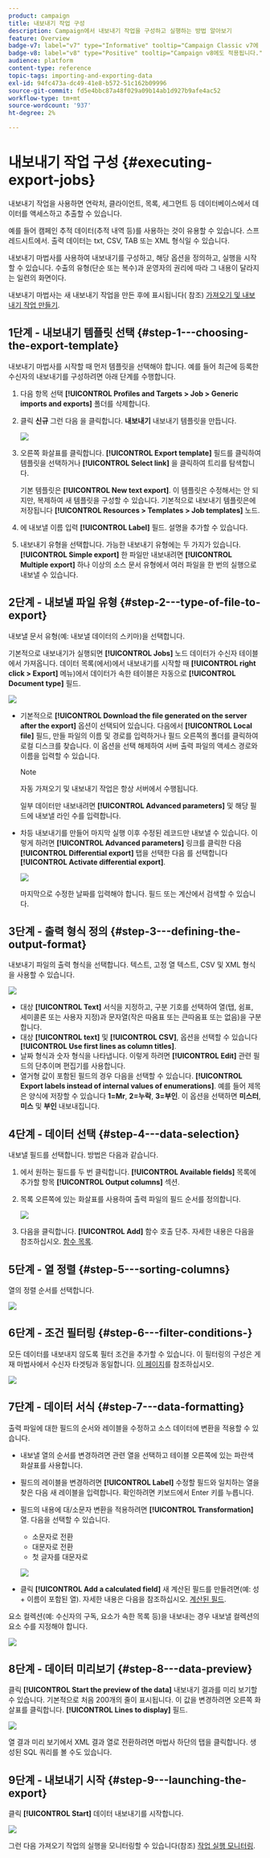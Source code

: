 ```yaml
---
product: campaign
title: 내보내기 작업 구성
description: Campaign에서 내보내기 작업을 구성하고 실행하는 방법 알아보기
feature: Overview
badge-v7: label="v7" type="Informative" tooltip="Campaign Classic v7에 적용"
badge-v8: label="v8" type="Positive" tooltip="Campaign v8에도 적용됩니다."
audience: platform
content-type: reference
topic-tags: importing-and-exporting-data
exl-id: 94fc473a-dc49-41e8-b572-51c162b09996
source-git-commit: fd5e4bbc87a48f029a09b14ab1d927b9afe4ac52
workflow-type: tm+mt
source-wordcount: '937'
ht-degree: 2%

---
```


# 내보내기 작업 구성 {#executing-export-jobs}



내보내기 작업을 사용하면 연락처, 클라이언트, 목록, 세그먼트 등 데이터베이스에서 데이터를 액세스하고 추출할 수 있습니다.

예를 들어 캠페인 추적 데이터(추적 내역 등)를 사용하는 것이 유용할 수 있습니다. 스프레드시트에서. 출력 데이터는 txt, CSV, TAB 또는 XML 형식일 수 있습니다.

내보내기 마법사를 사용하여 내보내기를 구성하고, 해당 옵션을 정의하고, 실행을 시작할 수 있습니다. 수출의 유형(단순 또는 복수)과 운영자의 권리에 따라 그 내용이 달라지는 일련의 화면이다.

내보내기 마법사는 새 내보내기 작업을 만든 후에 표시됩니다( 참조) [가져오기 및 내보내기 작업 만들기](../../platform/using/creating-import-export-jobs.md).

## 1단계 - 내보내기 템플릿 선택 {#step-1---choosing-the-export-template}

내보내기 마법사를 시작할 때 먼저 템플릿을 선택해야 합니다. 예를 들어 최근에 등록한 수신자의 내보내기를 구성하려면 아래 단계를 수행합니다.

1. 다음 항목 선택 **[!UICONTROL Profiles and Targets > Job > Generic imports and exports]** 폴더를 삭제합니다.
1. 클릭 **신규** 그런 다음 을 클릭합니다. **내보내기** 내보내기 템플릿을 만듭니다.

   ![](assets/s_ncs_user_export_wizard01.png)

1. 오른쪽 화살표를 클릭합니다. **[!UICONTROL Export template]** 필드를 클릭하여 템플릿을 선택하거나 **[!UICONTROL Select link]** 을 클릭하여 트리를 탐색합니다.

   기본 템플릿은 **[!UICONTROL New text export]**. 이 템플릿은 수정해서는 안 되지만, 복제하여 새 템플릿을 구성할 수 있습니다. 기본적으로 내보내기 템플릿은에 저장됩니다 **[!UICONTROL Resources > Templates > Job templates]** 노드.

1. 에 내보낼 이름 입력 **[!UICONTROL Label]** 필드. 설명을 추가할 수 있습니다.
1. 내보내기 유형을 선택합니다. 가능한 내보내기 유형에는 두 가지가 있습니다. **[!UICONTROL Simple export]** 한 파일만 내보내려면 **[!UICONTROL Multiple export]** 하나 이상의 소스 문서 유형에서 여러 파일을 한 번의 실행으로 내보낼 수 있습니다.

## 2단계 - 내보낼 파일 유형 {#step-2---type-of-file-to-export}

내보낼 문서 유형(예: 내보낼 데이터의 스키마)을 선택합니다.

기본적으로 내보내기가 실행되면 **[!UICONTROL Jobs]** 노드 데이터가 수신자 테이블에서 가져옵니다. 데이터 목록(에서)에서 내보내기를 시작할 때 **[!UICONTROL right click > Export]** 메뉴)에서 데이터가 속한 테이블은 자동으로 **[!UICONTROL Document type]** 필드.

![](assets/s_ncs_user_export_wizard02.png)

* 기본적으로 **[!UICONTROL Download the file generated on the server after the export]** 옵션이 선택되어 있습니다. 다음에서 **[!UICONTROL Local file]** 필드, 만들 파일의 이름 및 경로를 입력하거나 필드 오른쪽의 폴더를 클릭하여 로컬 디스크를 찾습니다. 이 옵션을 선택 해제하여 서버 출력 파일의 액세스 경로와 이름을 입력할 수 있습니다.

  >[!NOTE]
  >
  >자동 가져오기 및 내보내기 작업은 항상 서버에서 수행됩니다.
  >
  >일부 데이터만 내보내려면 **[!UICONTROL Advanced parameters]** 및 해당 필드에 내보낼 라인 수를 입력합니다.

* 차등 내보내기를 만들어 마지막 실행 이후 수정된 레코드만 내보낼 수 있습니다. 이렇게 하려면 **[!UICONTROL Advanced parameters]** 링크를 클릭한 다음 **[!UICONTROL Differential export]** 탭을 선택한 다음 를 선택합니다 **[!UICONTROL Activate differential export]**.

  ![](assets/s_ncs_user_export_wizard02_b.png)

  마지막으로 수정한 날짜를 입력해야 합니다. 필드 또는 계산에서 검색할 수 있습니다.

## 3단계 - 출력 형식 정의 {#step-3---defining-the-output-format}

내보내기 파일의 출력 형식을 선택합니다. 텍스트, 고정 열 텍스트, CSV 및 XML 형식을 사용할 수 있습니다.

![](assets/s_ncs_user_export_wizard03.png)

* 대상 **[!UICONTROL Text]** 서식을 지정하고, 구분 기호를 선택하여 열(탭, 쉼표, 세미콜론 또는 사용자 지정)과 문자열(작은 따옴표 또는 큰따옴표 또는 없음)을 구분합니다.
* 대상 **[!UICONTROL text]** 및 **[!UICONTROL CSV]**, 옵션을 선택할 수 있습니다 **[!UICONTROL Use first lines as column titles]**.
* 날짜 형식과 숫자 형식을 나타냅니다. 이렇게 하려면 **[!UICONTROL Edit]** 관련 필드의 단추이며 편집기를 사용합니다.
* 열거형 값이 포함된 필드의 경우 다음을 선택할 수 있습니다. **[!UICONTROL Export labels instead of internal values of enumerations]**. 예를 들어 제목은 양식에 저장할 수 있습니다 **1=Mr**, **2=누락**, **3=부인**. 이 옵션을 선택하면 **미스터**, **미스** 및 **부인** 내보내집니다.

## 4단계 - 데이터 선택 {#step-4---data-selection}

내보낼 필드를 선택합니다. 방법은 다음과 같습니다.

1. 에서 원하는 필드를 두 번 클릭합니다. **[!UICONTROL Available fields]** 목록에 추가할 항목 **[!UICONTROL Output columns]** 섹션.
1. 목록 오른쪽에 있는 화살표를 사용하여 출력 파일의 필드 순서를 정의합니다.

   ![](assets/s_ncs_user_export_wizard04.png)

1. 다음을 클릭합니다. **[!UICONTROL Add]** 함수 호출 단추. 자세한 내용은 다음을 참조하십시오. [함수 목록](../../platform/using/defining-filter-conditions.md#list-of-functions).

## 5단계 - 열 정렬 {#step-5---sorting-columns}

열의 정렬 순서를 선택합니다.

![](assets/s_ncs_user_export_wizard05.png)

## 6단계 - 조건 필터링 {#step-6---filter-conditions-}

모든 데이터를 내보내지 않도록 필터 조건을 추가할 수 있습니다. 이 필터링의 구성은 게재 마법사에서 수신자 타겟팅과 동일합니다. [이 페이지](../../delivery/using/steps-defining-the-target-population.md)를 참조하십시오.

![](assets/s_ncs_user_export_wizard05_b.png)

## 7단계 - 데이터 서식 {#step-7---data-formatting}

출력 파일에 대한 필드의 순서와 레이블을 수정하고 소스 데이터에 변환을 적용할 수 있습니다.

* 내보낼 열의 순서를 변경하려면 관련 열을 선택하고 테이블 오른쪽에 있는 파란색 화살표를 사용합니다.
* 필드의 레이블을 변경하려면 **[!UICONTROL Label]** 수정할 필드와 일치하는 열을 찾은 다음 새 레이블을 입력합니다. 확인하려면 키보드에서 Enter 키를 누릅니다.
* 필드의 내용에 대/소문자 변환을 적용하려면 **[!UICONTROL Transformation]** 열. 다음을 선택할 수 있습니다.

   * 소문자로 전환
   * 대문자로 전환
   * 첫 글자를 대문자로

  ![](assets/s_ncs_user_export_wizard06.png)

* 클릭 **[!UICONTROL Add a calculated field]** 새 계산된 필드를 만들려면(예: 성 + 이름이 포함된 열). 자세한 내용은 다음을 참조하십시오. [계산된 필드](../../platform/using/executing-import-jobs.md#calculated-fields).

요소 컬렉션(예: 수신자의 구독, 요소가 속한 목록 등)을 내보내는 경우 내보낼 컬렉션의 요소 수를 지정해야 합니다.

![](assets/s_ncs_user_export_wizard06_c.png)

## 8단계 - 데이터 미리보기 {#step-8---data-preview}

클릭 **[!UICONTROL Start the preview of the data]** 내보내기 결과를 미리 보기할 수 있습니다. 기본적으로 처음 200개의 줄이 표시됩니다. 이 값을 변경하려면 오른쪽 화살표를 클릭합니다. **[!UICONTROL Lines to display]** 필드.

![](assets/s_ncs_user_export_wizard07.png)

열 결과 미리 보기에서 XML 결과 열로 전환하려면 마법사 하단의 탭을 클릭합니다. 생성된 SQL 쿼리를 볼 수도 있습니다.

## 9단계 - 내보내기 시작 {#step-9---launching-the-export}

클릭 **[!UICONTROL Start]** 데이터 내보내기를 시작합니다.

![](assets/s_ncs_user_export_wizard08.png)

그런 다음 가져오기 작업의 실행을 모니터링할 수 있습니다(참조) [작업 실행 모니터링](../../platform/using/monitoring-jobs-execution.md).
